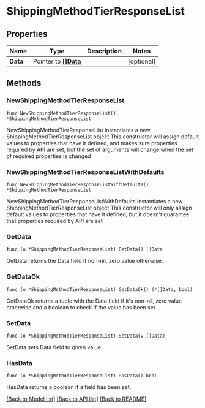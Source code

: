 # ShippingMethodTierResponseList

## Properties

Name | Type | Description | Notes
------------ | ------------- | ------------- | -------------
**Data** | Pointer to [**[]Data**](Data.md) |  | [optional] 

## Methods

### NewShippingMethodTierResponseList

`func NewShippingMethodTierResponseList() *ShippingMethodTierResponseList`

NewShippingMethodTierResponseList instantiates a new ShippingMethodTierResponseList object
This constructor will assign default values to properties that have it defined,
and makes sure properties required by API are set, but the set of arguments
will change when the set of required properties is changed

### NewShippingMethodTierResponseListWithDefaults

`func NewShippingMethodTierResponseListWithDefaults() *ShippingMethodTierResponseList`

NewShippingMethodTierResponseListWithDefaults instantiates a new ShippingMethodTierResponseList object
This constructor will only assign default values to properties that have it defined,
but it doesn't guarantee that properties required by API are set

### GetData

`func (o *ShippingMethodTierResponseList) GetData() []Data`

GetData returns the Data field if non-nil, zero value otherwise.

### GetDataOk

`func (o *ShippingMethodTierResponseList) GetDataOk() (*[]Data, bool)`

GetDataOk returns a tuple with the Data field if it's non-nil, zero value otherwise
and a boolean to check if the value has been set.

### SetData

`func (o *ShippingMethodTierResponseList) SetData(v []Data)`

SetData sets Data field to given value.

### HasData

`func (o *ShippingMethodTierResponseList) HasData() bool`

HasData returns a boolean if a field has been set.


[[Back to Model list]](../README.md#documentation-for-models) [[Back to API list]](../README.md#documentation-for-api-endpoints) [[Back to README]](../README.md)


